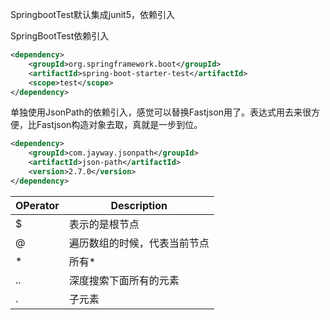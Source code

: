 SpringbootTest默认集成junit5，依赖引入

SpringBootTest依赖引入

```xml
<dependency>
    <groupId>org.springframework.boot</groupId>
    <artifactId>spring-boot-starter-test</artifactId>
    <scope>test</scope>
</dependency>
```

单独使用JsonPath的依赖引入，感觉可以替换Fastjson用了。表达式用去来很方便，比Fastjson构造对象去取，真就是一步到位。

```xml
<dependency>
    <groupId>com.jayway.jsonpath</groupId>
    <artifactId>json-path</artifactId>
    <version>2.7.0</version>
</dependency>
```

|OPerator|Description|
|-|-|
|$|表示的是根节点|
|@|遍历数组的时候，代表当前节点|
| * |所有*|
|..|深度搜索下面所有的元素|
|.<name>|子元素|
 
